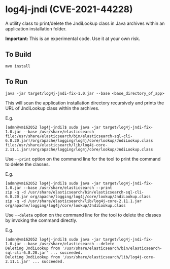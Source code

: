 # log4j-jndi (CVE-2021-44228)

A utility class to print/delete the JndiLookup class in Java archives within an application installation folder.

**Important:** This is an experimental code. Use it at your own risk.

## To Build
```
mvn install
```

## To Run
```
java -jar target/log4j-jndi-fix-1.0.jar --base <base_directory_of_app>
```

This will scan the application installation directory recursively and prints the URL of JndiLookup class within the archives.

E.g.
```
[admn@vm162052 log4j-jndi]$ sudo java -jar target/log4j-jndi-fix-1.0.jar --base /usr/share/elasticsearch
file:/usr/share/elasticsearch/bin/elasticsearch-sql-cli-6.8.20.jar!/org/apache/logging/log4j/core/lookup/JndiLookup.class
file:/usr/share/elasticsearch/lib/log4j-core-2.11.1.jar!/org/apache/logging/log4j/core/lookup/JndiLookup.class
```

Use `--print` option on the command line for the tool to print the command to delete the classes.

E.g.
```
[admn@vm162052 log4j-jndi]$ sudo java -jar target/log4j-jndi-fix-1.0.jar --base /usr/share/elasticsearch --print
zip -q -d /usr/share/elasticsearch/bin/elasticsearch-sql-cli-6.8.20.jar org/apache/logging/log4j/core/lookup/JndiLookup.class
zip -q -d /usr/share/elasticsearch/lib/log4j-core-2.11.1.jar org/apache/logging/log4j/core/lookup/JndiLookup.class
```

Use `--delete` option on the command line for the tool to delete the classes by invoking the command directly.

E.g.
```
[admn@vm162052 log4j-jndi]$ sudo java -jar target/log4j-jndi-fix-1.0.jar --base /usr/share/elasticsearch --delete
Deleting JndiLookup from '/usr/share/elasticsearch/bin/elasticsearch-sql-cli-6.8.20.jar' ... succeeded.
Deleting JndiLookup from '/usr/share/elasticsearch/lib/log4j-core-2.11.1.jar' ... succeeded.
```
